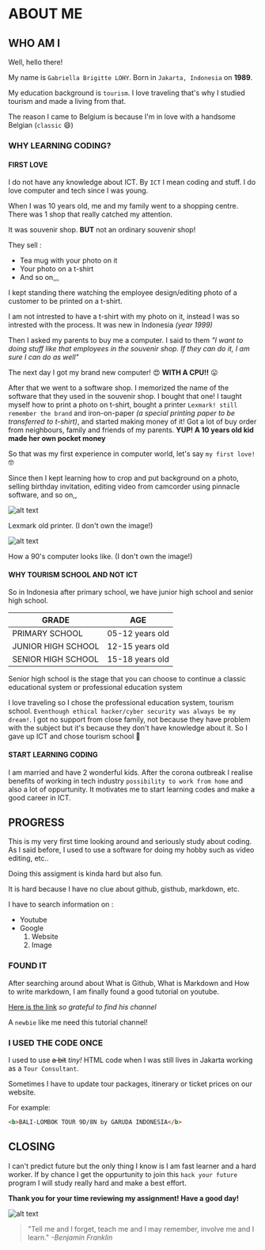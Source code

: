 # ABOUT ME

## WHO AM I

Well, hello there!

My name is `Gabriella Brigitte LOHY`. Born in `Jakarta, Indonesia` on **1989**.

My education background is `tourism`. I love traveling that's why I studied
tourism and made a living from that.

The reason I came to Belgium is because I'm in love with a handsome Belgian
(`classic` :smile:)

### WHY LEARNING CODING?

#### FIRST LOVE

I do not have any knowledge about ICT. By `ICT` I mean coding and stuff. I do
love computer and tech since I was young.

When I was 10 years old, me and my family went to a shopping centre. There was 1
shop that really catched my attention.

It was souvenir shop. **BUT** not an ordinary souvenir shop!

They sell :

- Tea mug with your photo on it
- Your photo on a t-shirt
- And so on,,,

I kept standing there watching the employee design/editing photo of a customer
to be printed on a t-shirt.

I am not intrested to have a t-shirt with my photo on it, instead I was so
intrested with the process. It was new in Indonesia _(year 1999)_

Then I asked my parents to buy me a computer. I said to them _"I want to doing
stuff like that employees in the souvenir shop. If they can do it, I am sure I
can do as well"_

The next day I got my brand new computer! :heart_eyes: **WITH A CPU!!**
:stuck_out_tongue:

After that we went to a software shop. I memorized the name of the software that
they used in the souvenir shop. I bought that one! I taught myself how to print
a photo on t-shirt, bought a printer `Lexmark! still remember the brand` and
iron-on-paper _(a special printing paper to be transferred to t-shirt)_, and
started making money of it! Got a lot of buy order from neighbours, family and
friends of my parents. **YUP! A 10 years old kid made her own pocket money**

So that was my first experience in computer world, let's say `my first love!`
:nerd_face:

Since then I kept learning how to crop and put background on a photo, selling
birthday invitation, editing video from camcorder using pinnacle software, and
so on,,

![alt text](https://image3.mouthshut.com/images/imagesp/925034649s.jpg)

Lexmark old printer. (I don't own the image!)

![alt text](https://preview.redd.it/810tsaaamee71.jpg?width=960&crop=smart&auto=webp&v=enabled&s=a1bb8dd3f0c840a6443ecfc4f2dd2fd2f15bd1d9)

How a 90's computer looks like. (I don't own the image!)

#### WHY TOURISM SCHOOL AND NOT ICT

So in Indonesia after primary school, we have junior high school and senior high
school.

| GRADE              | AGE             |
| ------------------ | --------------- |
| PRIMARY SCHOOL     | 05-12 years old |
| JUNIOR HIGH SCHOOL | 12-15 years old |
| SENIOR HIGH SCHOOL | 15-18 years old |

Senior high school is the stage that you can choose to continue a classic
educational system or professional education system

I love traveling so I chose the professional education system, tourism school.
`Eventhough ethical hacker/cyber security was always be my dream!`. I got no
support from close family, not because they have problem with the subject but
it's because they don't have knowledge about it. So I gave up ICT and chose
tourism school :wilted_flower:

#### START LEARNING CODING

I am married and have 2 wonderful kids. After the corona outbreak I realise
benefits of working in tech industry `possibility to work from home` and also a
lot of oppurtunity. It motivates me to start learning codes and make a good
career in ICT.

## PROGRESS

This is my very first time looking around and seriously study about coding. As I
said before, I used to use a software for doing my hobby such as video editing,
etc..

Doing this assigment is kinda hard but also fun.

It is hard because I have no clue about github, gisthub, markdown, etc.

I have to search information on :

- Youtube
- Google
  1. Website
  2. Image

### FOUND IT

After searching around about What is Github, What is Markdown and How to write
markdown, I am finally found a good tutorial on youtube.

[Here is the link](https://www.youtube.com/@SteveGriffith-Prof3ssorSt3v3) _so
grateful to find his channel_

A `newbie` like me need this tutorial channel!

### I USED THE CODE ONCE

I used to use ~~a bit~~ _tiny!_ HTML code when I was still lives in Jakarta
working as a `Tour Consultant`.

Sometimes I have to update tour packages, itinerary or ticket prices on our
website.

For example:

```html
<b>BALI-LOMBOK TOUR 9D/8N by GARUDA INDONESIA</b>
```

## CLOSING

I can't predict future but the only thing I know is I am fast learner and a hard
worker. If by chance I get the oppurtunity to join this `hack your future`
program I will study really hard and make a best effort.

**Thank you for your time reviewing my assignment! Have a good day!**

![alt text](https://picsum.photos/id/1/200/300)

> "Tell me and I forget, teach me and I may remember, involve me and I learn."
> _-Benjamin Franklin_
